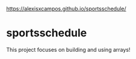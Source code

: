 https://alexisxcampos.github.io/sportsschedule/

# sportsschedule
This project focuses on building and using arrays!
